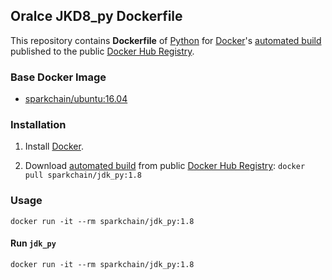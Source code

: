 ## Oralce JKD8_py  Dockerfile


This repository contains **Dockerfile** of [Python](https://www.python.org/) for [Docker](https://www.docker.com/)'s [automated build](https://hub.docker.com/r/sparkchain/jdk/) published to the public [Docker Hub Registry](https://registry.hub.docker.com/).


### Base Docker Image

* [sparkchain/ubuntu:16.04](https://hub.docker.com/r/sparkchain/ubuntu/)


### Installation

1. Install [Docker](https://www.docker.com/).

2. Download [automated build](https://hub.docker.com/r/sparkchain/jdk/) from public [Docker Hub Registry](https://registry.hub.docker.com/): `docker pull sparkchain/jdk_py:1.8`

### Usage

    docker run -it --rm sparkchain/jdk_py:1.8

#### Run `jdk_py`

    docker run -it --rm sparkchain/jdk_py:1.8
